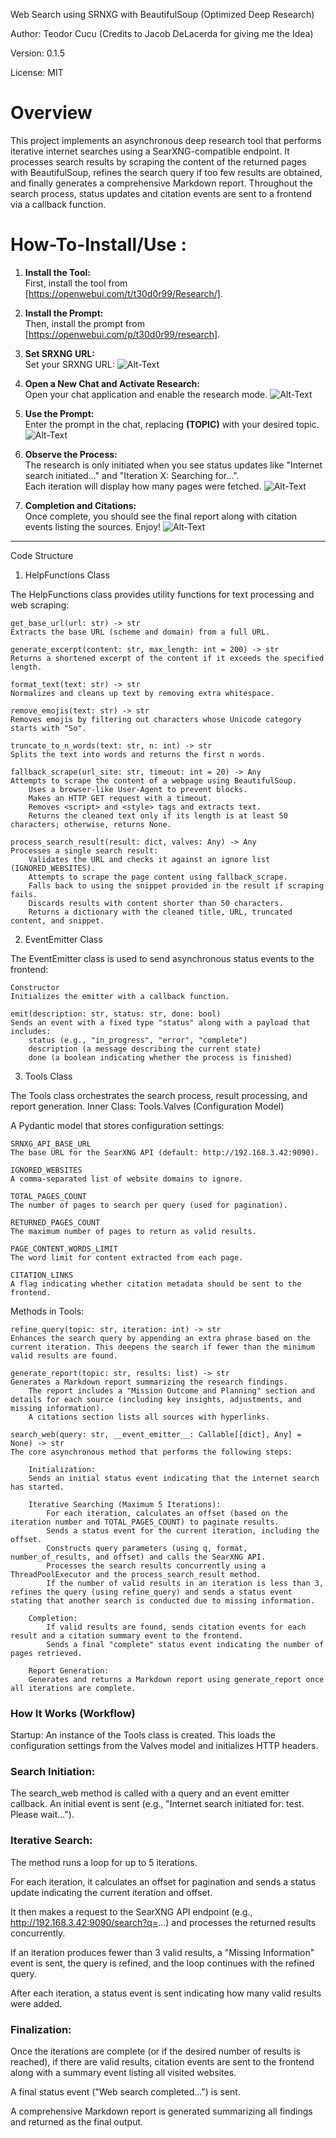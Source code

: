 Web Search using SRNXG with BeautifulSoup (Optimized Deep Research)

Author: Teodor Cucu (Credits to Jacob DeLacerda for giving me the Idea)

Version: 0.1.5

License: MIT

# Overview

This project implements an asynchronous deep research tool that performs iterative internet searches using a SearXNG-compatible endpoint. It processes search results by scraping the content of the returned pages with BeautifulSoup, refines the search query if too few results are obtained, and finally generates a comprehensive Markdown report. Throughout the search process, status updates and citation events are sent to a frontend via a callback function.

# How-To-Install/Use :

1. **Install the Tool:**  
   First, install the tool from [https://openwebui.com/t/t30d0r99/Research/].

2. **Install the Prompt:**  
   Then, install the prompt from [https://openwebui.com/p/t30d0r99/research].

3. **Set SRXNG URL:**  
   Set your SRXNG URL: ![Alt-Text](https://raw.githubusercontent.com/the-real-t30d0r/research-openwebui/refs/heads/main/2.png)

4. **Open a New Chat and Activate Research:**  
   Open your chat application and enable the research mode.
   ![Alt-Text](https://raw.githubusercontent.com/the-real-t30d0r/research-openwebui/refs/heads/main/1.png)

6. **Use the Prompt:**  
   Enter the prompt in the chat, replacing **(TOPIC)** with your desired topic.
   ![Alt-Text](https://raw.githubusercontent.com/the-real-t30d0r/research-openwebui/refs/heads/main/4.png)

8. **Observe the Process:**  
   The research is only initiated when you see status updates like "Internet search initiated..." and "Iteration X: Searching for...".  
   Each iteration will display how many pages were fetched.
      ![Alt-Text](https://raw.githubusercontent.com/the-real-t30d0r/research-openwebui/refs/heads/main/3.png)


10. **Completion and Citations:**  
   Once complete, you should see the final report along with citation events listing the sources. Enjoy!
      ![Alt-Text](https://raw.githubusercontent.com/the-real-t30d0r/research-openwebui/refs/heads/main/5.png)





-----------------------------------------------------------

Code Structure
1. HelpFunctions Class

The HelpFunctions class provides utility functions for text processing and web scraping:

    get_base_url(url: str) -> str
    Extracts the base URL (scheme and domain) from a full URL.

    generate_excerpt(content: str, max_length: int = 200) -> str
    Returns a shortened excerpt of the content if it exceeds the specified length.

    format_text(text: str) -> str
    Normalizes and cleans up text by removing extra whitespace.

    remove_emojis(text: str) -> str
    Removes emojis by filtering out characters whose Unicode category starts with "So".

    truncate_to_n_words(text: str, n: int) -> str
    Splits the text into words and returns the first n words.

    fallback_scrape(url_site: str, timeout: int = 20) -> Any
    Attempts to scrape the content of a webpage using BeautifulSoup.
        Uses a browser-like User-Agent to prevent blocks.
        Makes an HTTP GET request with a timeout.
        Removes <script> and <style> tags and extracts text.
        Returns the cleaned text only if its length is at least 50 characters; otherwise, returns None.

    process_search_result(result: dict, valves: Any) -> Any
    Processes a single search result:
        Validates the URL and checks it against an ignore list (IGNORED_WEBSITES).
        Attempts to scrape the page content using fallback_scrape.
        Falls back to using the snippet provided in the result if scraping fails.
        Discards results with content shorter than 50 characters.
        Returns a dictionary with the cleaned title, URL, truncated content, and snippet.

2. EventEmitter Class

The EventEmitter class is used to send asynchronous status events to the frontend:

    Constructor
    Initializes the emitter with a callback function.

    emit(description: str, status: str, done: bool)
    Sends an event with a fixed type "status" along with a payload that includes:
        status (e.g., "in_progress", "error", "complete")
        description (a message describing the current state)
        done (a boolean indicating whether the process is finished)

3. Tools Class

The Tools class orchestrates the search process, result processing, and report generation.
Inner Class: Tools.Valves (Configuration Model)

A Pydantic model that stores configuration settings:

    SRNXG_API_BASE_URL
    The base URL for the SearXNG API (default: http://192.168.3.42:9090).

    IGNORED_WEBSITES
    A comma-separated list of website domains to ignore.

    TOTAL_PAGES_COUNT
    The number of pages to search per query (used for pagination).

    RETURNED_PAGES_COUNT
    The maximum number of pages to return as valid results.

    PAGE_CONTENT_WORDS_LIMIT
    The word limit for content extracted from each page.

    CITATION_LINKS
    A flag indicating whether citation metadata should be sent to the frontend.

Methods in Tools:

    refine_query(topic: str, iteration: int) -> str
    Enhances the search query by appending an extra phrase based on the current iteration. This deepens the search if fewer than the minimum valid results are found.

    generate_report(topic: str, results: list) -> str
    Generates a Markdown report summarizing the research findings.
        The report includes a "Mission Outcome and Planning" section and details for each source (including key insights, adjustments, and missing information).
        A citations section lists all sources with hyperlinks.

    search_web(query: str, __event_emitter__: Callable[[dict], Any] = None) -> str
    The core asynchronous method that performs the following steps:

        Initialization:
        Sends an initial status event indicating that the internet search has started.

        Iterative Searching (Maximum 5 Iterations):
            For each iteration, calculates an offset (based on the iteration number and TOTAL_PAGES_COUNT) to paginate results.
            Sends a status event for the current iteration, including the offset.
            Constructs query parameters (using q, format, number_of_results, and offset) and calls the SearXNG API.
            Processes the search results concurrently using a ThreadPoolExecutor and the process_search_result method.
            If the number of valid results in an iteration is less than 3, refines the query (using refine_query) and sends a status event stating that another search is conducted due to missing information.

        Completion:
            If valid results are found, sends citation events for each result and a citation summary event to the frontend.
            Sends a final "complete" status event indicating the number of pages retrieved.

        Report Generation:
        Generates and returns a Markdown report using generate_report once all iterations are complete.

### How It Works (Workflow)

  Startup:
    An instance of the Tools class is created. This loads the configuration settings from the Valves model and initializes HTTP headers.
  

 ### Search Initiation:
  The search_web method is called with a query and an event emitter callback. An initial event is sent (e.g., "Internet search initiated for: test. Please wait...").

  ### Iterative Search:

  The method runs a loop for up to 5 iterations.
  
  For each iteration, it calculates an offset for pagination and sends a status update indicating the current iteration and offset.

  It then makes a request to the SearXNG API endpoint (e.g., http://192.168.3.42:9090/search?q=...) and processes the returned results concurrently.
  
  If an iteration produces fewer than 3 valid results, a "Missing Information" event is sent, the query is refined, and the loop continues with the refined query.
  
  After each iteration, a status event is sent indicating how many valid results were added.

 ### Finalization:
  Once the iterations are complete (or if the desired number of results is reached), if there are valid results, citation events are sent to the frontend along with a summary event listing all visited websites.
  
  A final status event ("Web search completed...") is sent.
  
  A comprehensive Markdown report is generated summarizing all findings and returned as the final output.
